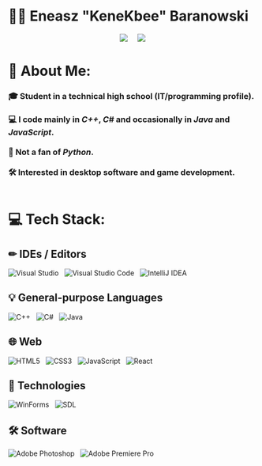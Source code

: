 # 👨‍💻 Eneasz "KeneKbee" Baranowski

<p align="center">
  <img src="https://nirzak-streak-stats.vercel.app/?user=KeneKbee&theme=nightowl&hide_border=false" />
  &nbsp;&nbsp;&nbsp;
  <img src="https://github-readme-stats.vercel.app/api/top-langs/?username=KeneKbee&theme=nightowl&hide_border=false&include_all_commits=true&count_private=true&layout=compact" />
</p>

# 💫 About Me:
### 🎓 Student in a technical high school (IT/programming profile).<br><br>💻 I code mainly in *C++*, *C#* and occasionally in *Java* and *JavaScript*.<br><br>🐍 Not a fan of *Python*.<br><br>🛠️ Interested in desktop software and game development.<br><br>


# 💻 Tech Stack:

## ✏ IDEs / Editors 
![Visual Studio](https://img.shields.io/badge/Visual%20Studio-5C2D91.svg?style=for-the-badge&logo=visual-studio&logoColor=white) &nbsp; ![Visual Studio Code](https://img.shields.io/badge/Visual%20Studio%20Code-0078d7.svg?style=for-the-badge&logo=visual-studio-code&logoColor=white) &nbsp; ![IntelliJ IDEA](https://img.shields.io/badge/IntelliJIDEA-3a56ac.svg?style=for-the-badge&logo=intellij-idea&logoColor=white)

## 💡 General-purpose Languages
![C++](https://img.shields.io/badge/c++-%2300599C.svg?style=for-the-badge&logo=c%2B%2B&logoColor=white) &nbsp; ![C#](https://img.shields.io/badge/c%23-5C2D91.svg?style=for-the-badge&logo=csharp&logoColor=white) &nbsp; ![Java](https://img.shields.io/badge/java-FF5500.svg?style=for-the-badge&logo=openjdk&logoColor=white) 
## 🌐 Web
![HTML5](https://img.shields.io/badge/html5-%23E34F26.svg?style=for-the-badge&logo=html5&logoColor=white) &nbsp; ![CSS3](https://img.shields.io/badge/css3-%231572B6.svg?style=for-the-badge&logo=css3&logoColor=white) &nbsp; ![JavaScript](https://img.shields.io/badge/javascript-%23323330.svg?style=for-the-badge&logo=javascript&logoColor=%23F7DF1E) &nbsp; ![React](https://img.shields.io/badge/react-%2320232a.svg?style=for-the-badge&logo=react&logoColor=%2361DAFB)

## 🧰 Technologies
![WinForms](https://img.shields.io/badge/WinForms-5C2D91?style=for-the-badge&labelColor=5C2D91) &nbsp; ![SDL](https://img.shields.io/badge/SDL-15BAFF?style=for-the-badge)
## 🛠️ Software
![Adobe Photoshop](https://img.shields.io/badge/adobe%20photoshop-%2331A8FF.svg?style=for-the-badge&logo=adobe%20photoshop&logoColor=white) &nbsp; ![Adobe Premiere Pro](https://img.shields.io/badge/Adobe%20Premiere%20Pro-9999FF.svg?style=for-the-badge&logo=Adobe%20Premiere%20Pro&logoColor=white)

<!-- Proudly created with GPRM ( https://gprm.itsvg.in ) -->
